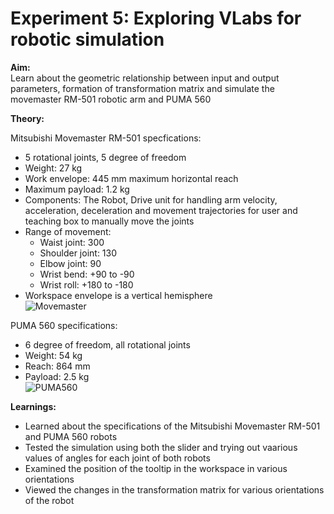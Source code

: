 # Experiment 5: Exploring VLabs for robotic simulation

**Aim:**   
Learn about the geometric relationship between input and output parameters, formation of transformation matrix and simulate the movemaster RM-501 robotic arm and PUMA 560



**Theory:**

Mitsubishi Movemaster RM-501 specfications:
- 5 rotational joints, 5 degree of freedom
- Weight: 27 kg
- Work envelope: 445 mm maximum horizontal reach
- Maximum payload: 1.2 kg
- Components: The Robot, Drive unit for handling arm velocity, acceleration, deceleration and movement trajectories for user and teaching box to manually move the joints
- Range of movement:
    - Waist joint: 300
    - Shoulder joint: 130
    - Elbow joint: 90
    - Wrist bend: +90 to -90
    - Wrist roll: +180 to -180
- Workspace envelope is a vertical hemisphere  
![Movemaster](https://mr-iitkgp.vlabs.ac.in/exp/movemaster/images/robotkinematics.png "PUMA560")


PUMA 560 specifications:
- 6 degree of freedom, all rotational joints
- Weight: 54 kg
- Reach: 864 mm
- Payload: 2.5 kg  
![PUMA560](https://mr-iitkgp.vlabs.ac.in/exp/forward-kinematics/images/puma560-kM.jpg "PUMA560")

**Learnings:**  
- Learned about the specifications of the Mitsubishi Movemaster RM-501 and PUMA 560 robots
- Tested the simulation using both the slider and trying out vaarious values of angles for each joint of both robots
- Examined the position of the tooltip in the workspace in various orientations
- Viewed the changes in the transformation matrix for various orientations of the robot
